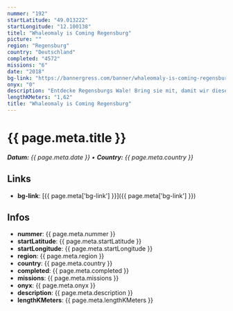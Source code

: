 ```yaml
---
nummer: "192"
startLatitude: "49.013222"
startLongitude: "12.100138"
titel: "Whaleomaly is Coming Regensburg"
picture: ""
region: "Regensburg"
country: "Deutschland"
completed: "4572"
missions: "6"
date: "2018"
bg-link: "https://bannergress.com/banner/whaleomaly-is-coming-regensburg-7a9c"
onyx: "0"
description: "Entdecke Regensburgs Wale! Bring sie mit, damit wir diese bei der Whaleomaly in Linz verbünden !\nExplore Regensburgs Whales! Take them with you to unite at the Whaleomaly Linz!"
lengthKMeters: "1,62"
title: "Whaleomaly is Coming Regensburg"
---
```


# {{ page.meta.title }}
_**Datum:** {{ page.meta.date }} • **Country:** {{ page.meta.country }}_

## Links
- **bg-link**: [{{ page.meta['bg-link'] }}]({{ page.meta['bg-link'] }})

## Infos
- **nummer**: {{ page.meta.nummer }}
- **startLatitude**: {{ page.meta.startLatitude }}
- **startLongitude**: {{ page.meta.startLongitude }}
- **region**: {{ page.meta.region }}
- **country**: {{ page.meta.country }}
- **completed**: {{ page.meta.completed }}
- **missions**: {{ page.meta.missions }}
- **onyx**: {{ page.meta.onyx }}
- **description**: {{ page.meta.description }}
- **lengthKMeters**: {{ page.meta.lengthKMeters }}

